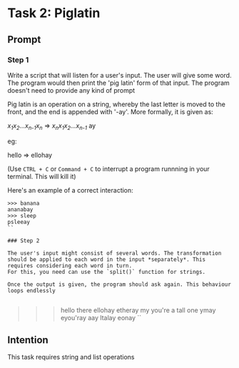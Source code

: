 # Task 2: Piglatin

## Prompt

### Step 1

Write a script that will listen for a user's input. The user will give some word. The program would then print the 'pig latin' form of that input. The program doesn't need to provide any kind of prompt

Pig latin is an operation on a string, whereby the last letter is moved to the front, and the end is appended with '-ay'. More formally, it is given as:

*x<sub>1</sub>x<sub>2</sub>...x<sub>n-1</sub>x<sub>n</sub>* =>  *x<sub>n</sub>x<sub>1</sub>x<sub>2</sub>...x<sub>n-1</sub>* ay

eg:

hello => ellohay

(Use `CTRL + C` or `Command + C` to interrupt a program runnning in your terminal. This will kill it)

Here's an example of a correct interaction:

```
>>> banana
ananabay
>>> sleep
psleeay
``

### Step 2

The user's input might consist of several words. The transformation should be applied to each word in the input *separately*. This requires considering each word in turn.
For this, you need can use the `split()` function for strings.

Once the output is given, the program should ask again. This behaviour loops endlessly


```
>>> hello there
ellohay etheray
>>> my you're a tall one
ymay eyou'ray aay ltalay eonay
``

## Intention
This task requires string and list operations
